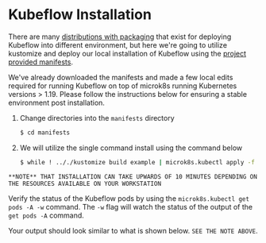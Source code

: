 # Kubeflow Installation

There are many [distributions with packaging](https://www.kubeflow.org/docs/distributions/) that exist for deploying Kubeflow into different environment, but here we're going to utilize kustomize and deploy our local installation of Kubeflow using the [project provided manifests](https://github.com/kubeflow/manifests).

We've already downloaded the manifests and made a few local edits required for running Kubeflow on top of microk8s running Kubernetes versions > 1.19. Please follow the instructions below for ensuring a stable environment post installation.

1. Change directories into the `manifests` directory
   ```bash
   $ cd manifests
   ```

2. We will utilize the single command install using the command below
   ```bash
   $ while ! .././kustomize build example | microk8s.kubectl apply -f -; do echo "Retrying to apply resources"; sleep 10; done
   ```

```text
**NOTE** THAT INSTALLATION CAN TAKE UPWARDS OF 10 MINUTES DEPENDING ON THE RESOURCES AVAILABLE ON YOUR WORKSTATION
```

Verify the status of the Kubeflow pods by using the `microk8s.kubectl get pods -A -w` command. The `-w` flag will watch the status of the output of the `get pods -A` command.

 Your output should look similar to what is shown below. `SEE THE NOTE ABOVE`.
